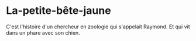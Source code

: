 # La-petite-bête-jaune

C'est l'histoire d'un chercheur en zoologie qui s'appelait Raymond.
Et qui vit dans un phare avec son chien.